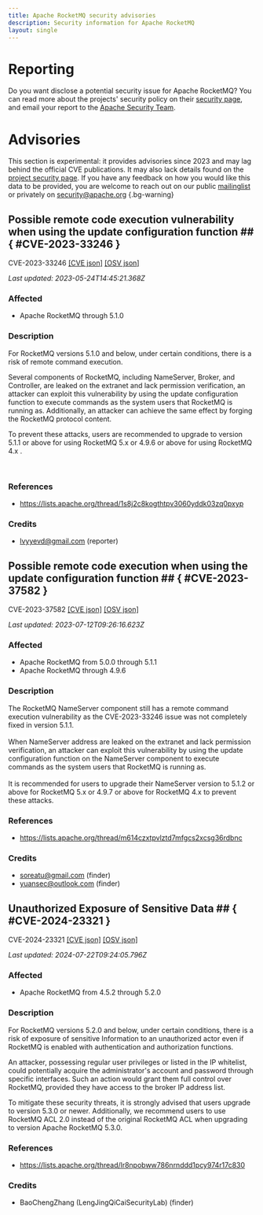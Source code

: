 ```yaml
---
title: Apache RocketMQ security advisories
description: Security information for Apache RocketMQ
layout: single
---
```


# Reporting

Do you want disclose a potential security issue for Apache RocketMQ? You can read more about the projects' security policy on their [security page](https://rocketmq.apache.org/docs/securityModel/01security-model), and email your report to the [Apache Security Team](mailto:security@apache.org).

# Advisories

This section is experimental: it provides advisories since 2023 and may lag behind the official CVE publications. It may also lack details found on the [project security page](https://rocketmq.apache.org/docs/securityModel/01security-model). If you have any feedback on how you would like this data to be provided, you are welcome to reach out on our public [mailinglist](/mailinglist) or privately on [security@apache.org](mailto:security@apache.org)
{.bg-warning}

## Possible remote code execution vulnerability when using the update configuration function ## { #CVE-2023-33246 }

CVE-2023-33246 [\[CVE json\]](./CVE-2023-33246.cve.json) [\[OSV json\]](./CVE-2023-33246.osv.json)



_Last updated: 2023-05-24T14:45:21.368Z_

### Affected

* Apache RocketMQ through 5.1.0


### Description

<p>For RocketMQ versions 5.1.0 and below, under certain conditions, there is a risk of remote command execution.&nbsp;</p><p>Several components of RocketMQ, including NameServer, Broker, and Controller, are leaked on the extranet and lack permission verification, an attacker can exploit this vulnerability by using the update configuration function to execute commands as the system users that RocketMQ is running as. Additionally, an attacker can achieve the same effect by forging the RocketMQ protocol content.&nbsp;</p><p>To prevent these attacks, users are recommended to upgrade to version 5.1.1 or above&nbsp;for using RocketMQ 5.x&nbsp;or 4.9.6 or above for using RocketMQ 4.x .</p>






<p></p><br>

### References
* https://lists.apache.org/thread/1s8j2c8kogthtpv3060yddk03zq0pxyp


### Credits
* lvyyevd@gmail.com (reporter)


## Possible remote code execution when using the update configuration function ## { #CVE-2023-37582 }

CVE-2023-37582 [\[CVE json\]](./CVE-2023-37582.cve.json) [\[OSV json\]](./CVE-2023-37582.osv.json)



_Last updated: 2023-07-12T09:26:16.623Z_

### Affected

* Apache RocketMQ from 5.0.0 through 5.1.1
* Apache RocketMQ through 4.9.6


### Description

<span style="background-color: rgb(255, 255, 255);">The RocketMQ NameServer component still has a remote command execution vulnerability as the CVE-2023-33246 issue was not completely fixed in version 5.1.1. <br><br>When NameServer address </span>are leaked on the extranet and lack permission verification, a<span style="background-color: rgb(255, 255, 255);">n attacker can exploit this vulnerability by using the update configuration function on the NameServer component to execute commands as the system users that RocketMQ is running as. <br><br>It is recommended for users to upgrade their NameServer version to 5.1.2 or above for RocketMQ 5.x or 4.9.7 or above for RocketMQ 4.x to prevent these attacks.</span><br>

### References
* https://lists.apache.org/thread/m614czxtpvlztd7mfgcs2xcsg36rdbnc


### Credits
* soreatu@gmail.com (finder)
* yuansec@outlook.com  (finder)


## Unauthorized Exposure of Sensitive Data ## { #CVE-2024-23321 }

CVE-2024-23321 [\[CVE json\]](./CVE-2024-23321.cve.json) [\[OSV json\]](./CVE-2024-23321.osv.json)



_Last updated: 2024-07-22T09:24:05.796Z_

### Affected

* Apache RocketMQ from 4.5.2 through 5.2.0


### Description

<p>For RocketMQ versions 5.2.0 and below, under certain conditions, there is a risk of exposure of sensitive Information to an unauthorized actor even if RocketMQ is enabled with authentication and authorization functions.</p>

<p>An attacker, possessing regular user privileges or listed in the IP whitelist, could potentially acquire the administrator's account and password through specific interfaces. Such an action would grant them full control over RocketMQ, provided they have access to the broker IP address list.</p>

<p>To mitigate these security threats, it is strongly advised that users upgrade to version 5.3.0 or newer. Additionally, we recommend users to use RocketMQ ACL 2.0 instead of the original RocketMQ ACL when upgrading to version Apache RocketMQ 5.3.0.</p>


<p></p>

### References
* https://lists.apache.org/thread/lr8npobww786nrnddd1pcy974r17c830


### Credits
* BaoChengZhang (LengJingQiCaiSecurityLab) (finder)
